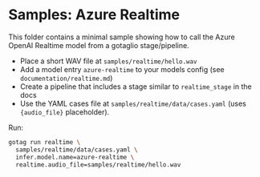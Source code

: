 # Samples: Azure Realtime

This folder contains a minimal sample showing how to call the Azure OpenAI Realtime model from a gotaglio stage/pipeline.

- Place a short WAV file at `samples/realtime/hello.wav`
- Add a model entry `azure-realtime` to your models config (see `documentation/realtime.md`)
- Create a pipeline that includes a stage similar to `realtime_stage` in the docs
- Use the YAML cases file at `samples/realtime/data/cases.yaml` (uses `{audio_file}` placeholder).

Run:

```bash
gotag run realtime \
  samples/realtime/data/cases.yaml \
  infer.model.name=azure-realtime \
  realtime.audio_file=samples/realtime/hello.wav
```

